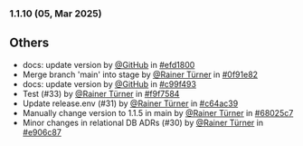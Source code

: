 ### 1.1.10 (05, Mar 2025)
## Others
- docs: update version by [<u>@GitHub</u>](https://www.github.com/GitHub) in [#efd1800](https://github.com/buerokratt/Buerokratt-onboarding/commit/efd1800)
- Merge branch 'main' into stage by [<u>@Rainer Türner</u>](https://www.github.com/RainerTürner) in [#0f91e82](https://github.com/buerokratt/Buerokratt-onboarding/commit/0f91e82)
- docs: update version by [<u>@GitHub</u>](https://www.github.com/GitHub) in [#c99f493](https://github.com/buerokratt/Buerokratt-onboarding/commit/c99f493)
- Test (#33) by [<u>@Rainer Türner</u>](https://www.github.com/RainerTürner) in [#f9f7584](https://github.com/buerokratt/Buerokratt-onboarding/commit/f9f7584)
- Update release.env (#31) by [<u>@Rainer Türner</u>](https://www.github.com/RainerTürner) in [#c64ac39](https://github.com/buerokratt/Buerokratt-onboarding/commit/c64ac39)
- Manually change version to 1.1.5 in main by [<u>@Rainer Türner</u>](https://www.github.com/RainerTürner) in [#68025c7](https://github.com/buerokratt/Buerokratt-onboarding/commit/68025c7)
- Minor changes in relational DB ADRs (#30) by [<u>@Rainer Türner</u>](https://www.github.com/RainerTürner) in [#e906c87](https://github.com/buerokratt/Buerokratt-onboarding/commit/e906c87)
